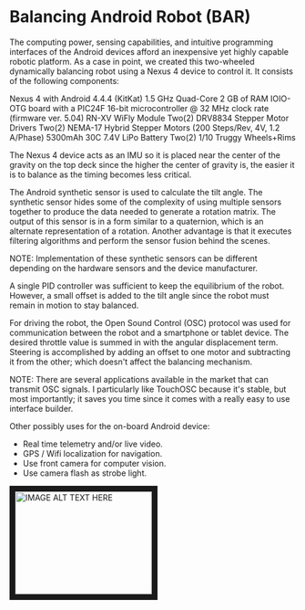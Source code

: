Balancing Android Robot (BAR)
=========

The computing power, sensing capabilities, and intuitive programming interfaces of the Android devices afford an inexpensive yet highly capable robotic platform. As a case in point, we created this two-wheeled dynamically balancing robot using a Nexus 4 device to control it. It consists of the following components:

Nexus 4 with Android 4.4.4 (KitKat) 1.5 GHz Quad-Core 2 GB of RAM
IOIO-OTG board with a PIC24F 16-bit microcontroller @ 32 MHz clock rate (firmware ver. 5.04)
RN-XV WiFly Module
Two(2) DRV8834 Stepper Motor Drivers
Two(2) NEMA-17 Hybrid Stepper Motors (200 Steps/Rev, 4V, 1.2 A/Phase)
5300mAh 30C 7.4V LiPo Battery
Two(2) 1/10 Truggy Wheels+Rims

The Nexus 4 device acts as an IMU so it is placed near the center of the gravity on the top deck since the higher the center of gravity is, the easier it is to balance as the timing becomes less critical.

The Android synthetic sensor is used to calculate the tilt angle. The synthetic sensor hides some of the complexity of using multiple sensors together to produce the data needed to generate a rotation matrix. The output of this sensor is in a form similar to a quaternion, which is an alternate representation of a rotation. Another advantage is that it executes filtering algorithms and perform the sensor fusion behind the scenes.

NOTE: Implementation of these synthetic sensors can be different depending on the hardware sensors and the device manufacturer.

A single PID controller was sufficient to keep the equilibrium of the robot. However, a small offset is added to the tilt angle since the robot must remain in motion to stay balanced.

For driving the robot, the Open Sound Control (OSC) protocol was used for communication between the robot and a smartphone or tablet device. The desired throttle value is summed in with the angular displacement term.  Steering is accomplished by adding an offset to one motor and subtracting it from the other; which doesn't affect the balancing mechanism.

NOTE: There are several applications available in the market that can transmit OSC signals. I particularly like TouchOSC because it's stable, but most importantly; it saves you time since it comes with a really easy to use interface builder.

Other possibly uses for the on-board Android device:
- Real time telemetry and/or live video.
- GPS / Wifi localization for navigation.
- Use front camera for computer vision.
- Use camera flash as strobe light.

<a href="http://www.youtube.com/watch?feature=player_embedded&v=xtMCmuR8uNU" target="_blank"><img src="http://img.youtube.com/vi/xtMCmuR8uNU/0.jpg" 
alt="IMAGE ALT TEXT HERE" width="240" height="180" border="10" /></a>
